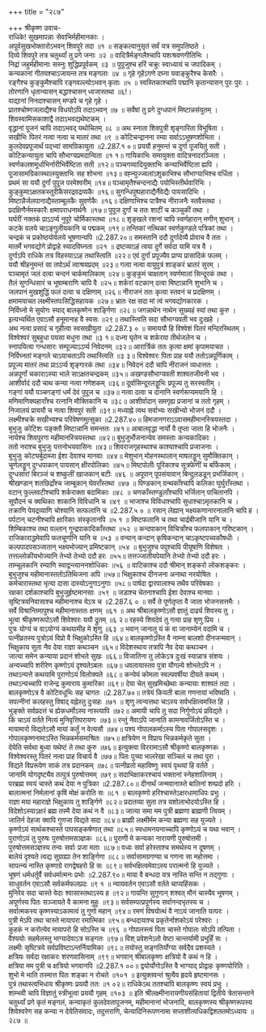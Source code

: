 +++
title = "२८७"

+++
श्रीकृष्ण उवाच-  
राधिके! सुखमापन्नाः सेवाभिर्महीमानकाः ।  
अपूर्वसुखभोक्तारोऽभवन् शिवपुरे तदा ॥१ ॥
सङ्कल्पानुसृतं सर्वं यत्र समुपतिष्ठते ।  
दिव्ये शिवपुरे तत्र चतुर्थ्यां तु प्रगे जनाः ॥२ ॥
वादित्रैर्मङ्गलैश्चापि यशःश्रवणगीतिभिः ।  
निद्रां जहुर्महीमानाः सस्नुः शुद्धिप्रपूर्वकम् ॥३ ॥
पुपूजुश्च हरिं चक्रुः स्वाध्यायं च जपादिकम् ।  
कन्यकानां गीतयश्चाऽजायन्त तत्र मङ्गलाः ॥४ ॥
गृहे गृहेंऽगणे दघ्ना यवाङ्कुरैश्च केसरैः ।  
रङ्गैश्च कुङ्कुमैश्चापि रङ्गवल्ल्योऽभवन् कृताः ॥५ ॥
स्वस्तिकाश्चापि पद्मानि कृतान्यासन् पुरः पुरः ।  
तोरणानि धृतान्यासन् बद्धाश्चासन् ध्वजास्तथा ॥६!।  
वाद्यानां निनदाश्चासन् मण्डपे च गृहे गृहे ।  
प्रातश्चोष्णजलाद्यैश्च विधयोऽपि तदाऽभवन् ॥७ ॥
सर्वेषां तु प्रगे दुग्धपानं मिष्टान्नसंयुतम् ।  
शिवस्वामिसकाशाद्वै तदाऽभवद्यथेष्टकम् ।  
वृद्धानां पूजनं चापि तदाऽभवद् यथोचितम् ॥८ ॥
अथ स्नाता शिवपुत्री शृङ्गारिता विभूषिता ।  
सखीभिः पितरं नत्वा नत्वा च मातरं तथा ॥९ ॥
कोटिचन्द्रानना रम्या सर्वाऽऽभूषणशोभिता ।  
कुलदेवप्रपूजार्थं पद्भ्यां सामग्रिकायुता ॥2.287.१ ०॥
प्रययौ हनुमन्तं च दुर्गा पूजयितुं सती ।  
कोटिकन्यायुता चापि सौभाग्यप्रमदान्विता ॥१ १॥
गायिकाभिः समायुक्ता वादित्रनादरञ्जिता ।  
स्वर्णकलशमूर्धाभिर्नारीभिर्वेष्टिता सती ॥१२॥
पञ्चगव्यादियुक्ताभिः कन्याभिर्वेष्टिता ह्यपि ।  
पूजासामग्रिकास्थालयुक्ताभिः सह शोभना ॥१३॥
वह्न्युज्ज्वलांऽशुकाभिश्च सौभाग्याभिश्च वर्धिता ।  
प्रथमं सा ययौ दुर्गां पुपूज परमेश्वरीम् ॥१४॥
पञ्चामृतैश्चन्दनाद्यैः पयोभिस्तीर्थवारिभिः ।  
कुङ्कुमाऽक्षतकस्तूरीकैसरद्रवद्रव्यकैः ॥१६॥
सुगन्धिपुष्पहाराद्यैर्नैवेद्यैः पायसादिभिः ।  
मिष्टान्नैर्जलपानाद्यैस्ताम्बूलकैः सुवर्णकैः ॥१६॥
दक्षिणाभिश्च पात्रैश्च नीराजनैः स्तवैस्तथा ।  
प्रदक्षिणैर्नमस्कारैः क्षमापराधनार्थनैः ॥१७॥
पुपूज दुर्गां च ततः शाटीं च कञ्चुकीं तथा ।  
घर्घरीं नक्तकं प्राऽऽर्प्य नुपूरे चोर्मिकास्तथा ॥१८॥
शृङ्खले रशनां चापि स्वर्णहारान् मणीन् शुभान् ।  
कटके वलये चाऽङ्गुलीयकानि च पद्मकम् ॥१९॥
तन्तिकां नत्थिकां स्वर्णकुण्डले पत्रिकां तथा ।  
चन्द्रकं च प्रकोष्ठयोर्वलये भूषणान्यपि ॥2.287.२०॥
समस्तानि ददौ दुर्गादेव्यै प्रोवाच वै ततः ।  
मातर्मे भगवद्योगे प्रोद्वाहे स्यादविघ्नता ॥२१ ॥
द्रष्टव्याऽहं त्वया दुर्गे सर्वदा यामि यत्र वै ।  
दुर्गाऽपि राधिके तत्र विहस्याऽऽह तथास्त्विति ॥२२॥
एवं दुर्गां प्रपूज्यैव प्राप्य प्रासादिकं फलम् ।  
ययौ श्रीहनुमन्तं सा तपोऽर्थं त्वाश्रयप्रदम् ॥२३॥
गत्वा नत्वा वायुपुत्रं शाङ्करं भ्रातरं सुरम् ।  
पञ्चामृतं जलं दत्वा चन्दनं चार्कमालिकाम् ॥२४॥
कुङ्कुमं चाक्षतान् स्वर्णमालां सिन्दूरकं तथा ।  
तैलं सुगन्धिसारं च भूषाम्बराणि चापि वै ॥२५॥
शर्करां वटकान् दत्वा मिष्टान्नानि शुभानि च ।  
जलपानं मुखशुद्धिं फलं दत्वा च दक्षिणाम् ॥२६॥
नीराजनं ततः कृत्वा स्तवनं च प्रदक्षिणम् ।  
क्षमामयाचत लक्ष्मीस्तपःसिद्धिसहायक ॥२७॥
भ्रातः रक्ष सदा मां त्वं भगवद्योगकारक ।  
निर्विघ्नो मे सुयोगः स्याद् बालकृष्णेन शार्ङ्गिणा ॥२८॥
जगन्नाथेन नाथेन सुख्यहं स्यां तथा कुरु ।  
इत्यभ्यर्थित एवाऽसौ हनूमानाह वै स्वसः ॥२९॥
तथास्त्विति सदा सौभाग्यवती भव दुःखहे ।  
अथ नत्वा प्रसादं च गृहीत्वा स्वसखीयुता ॥2.287.३ ० ॥
समाययौ हि विश्वेशं पितरं मन्दिरस्थितम् ।  
विश्वेश्वरं सुबहुधा पयसा मधुना तथा ॥३ १॥
दध्ना घृतेन च शर्करया तीर्थजलेन च ।  
स्नापयित्वा गन्धसारः सम्पूज्याऽऽर्प्य निवेदनम् ॥३२॥
आरार्त्रिकं ततः कृत्वा क्षमां कृपामयाचत ।  
निर्विघ्नतां मङ्गले चाऽयाचताऽपि तथास्त्विति ॥३ ३॥
विश्वेश्वरः पिता प्राह ययौ ततोऽन्नपूर्णिकाम् ।  
प्रपूज्य मातरं तथा प्राऽऽर्प्य शृङ्गारकं तथा ॥३४॥
निवेदनं ददौ चापि नीराजनं व्यधात्ततः ।  
अन्नपूर्णां चकाराऽस्या भाले साऽक्षतचन्द्रकम् ॥३५॥
अखण्डसौभाग्यवती शाश्वतजीवनी भव ।  
आशीर्वादं ददौ चाथ कन्या नत्वा गणेशकम् ॥३६॥
दूर्वासिन्दूरलड्डूभिः प्रपूज्य तु सरस्वतीम् ।  
गङ्गां ययौ पञ्चगङ्गां धर्मं देवं पुपूज च ॥३७॥
नत्वा दत्वा च दानानि स्वर्णरूप्यमयानि हि ।  
मणिमाणिक्यहाराँश्च रत्नानि मौक्तिकानि च ॥३८॥
आशीर्वादान् समगृह्य प्रजानां च ततो गृहम् ।  
निजालयं प्राययौ च नत्वा शिवपुरं सती ॥३९॥
मध्याह्ने त्वथ सर्वाभ्यः सखीभ्यो भोजनं ददौ ।  
लक्ष्मीश्चक्रे सखीभ्यश्च परिवेषणमुत्सुका ॥2.287.४०॥
हिमजानगराऽऽवासमहीमानस्त्रियस्तदा ।  
बुभुजुः कोटिशः पङ्क्तौ मिष्टान्नानि समन्ततः ॥४१॥
आबालवृद्धा नार्यो वै तृप्ता जाता हि भोजनैः ।  
नार्यश्च शिवपुरगा महीमानस्त्रियस्तथा ॥४२॥
बुभुजुर्भोजनान्येव समस्ताः कन्यकादिकाः ।  
ततो नराश्च बुभुजुः पत्तनोभयवासिनः ॥४३॥
शिवराजगृहस्थाश्च काश्याश्चापि प्रजाजनाः ।  
बुभुजुः कोट्यर्बुदाब्जा ईशा देवाश्च मानवाः ॥४४॥
मेशुभान् मोहनस्थालान् माषलड्डून् सुमौक्तिकान् ।  
चूर्णलड्डून् दुग्धपाकान् पायसान् क्षीरपोलिकाः ॥४५॥
मिष्टपोलीः पूरिकाश्च सूत्रफेणीं च बर्फिकाम् ।  
दुग्धसारां बिरञ्जं च शष्कुलीं खाजकान् बटीः ॥४६ ॥
अपूपान् पूपसंयावान् बिन्दुलडडून् प्रभर्जिकान् ।  
श्रीखण्डान् शतछिद्राँश्च जाम्बूकान् घेवराँस्तथा ॥४७ ॥
पिण्डकान् ग्रन्थकाँश्चापि कलिका घुर्घुराँस्तथा ।  
वटान् फुल्लवटीश्चापि शर्कराक्ता बदामिकाः ॥४८ ॥
चणकाँस्तण्डुलाँश्चापि भर्जितान् पाचितानपि ।  
सूपौदनं च क्वथिकाः शाकानि विविधानि च ॥४९ ॥
भाजाश्च विविधाश्चापि सुधाश्चाऽमृतकानि च ।  
तक्राणि पेयद्रव्याणि चोश्यानि सत्फलानि च ॥2.287.५ ० ॥
रसान् लेह्यान् भक्ष्यकणानारनालानि चापि ह ।  
पर्पटान् चटनीश्चापि क्षारिकाः संस्कृतानपि ॥५ १ ॥
मिष्टफलानि च तथा चार्द्रबीजानि यानि च ।  
शिम्बिकाश्च तथा वल्लान् गुन्द्रपाकादिकाँस्तथा ॥५२ ॥
कन्दपाकान् विचित्राँश्च फलपाकान् गरिष्टकान् ।  
राजिकाराद्धमेवापि फलचूर्णानि यानि च ॥५३ ॥
वन्यान् कन्दान् कृषिकन्दान् चाऽकृष्टपच्यकौषधीः ।  
कल्पपादपसञ्जातान् भक्ष्यभोज्यान् प्रमिष्टकान् ॥५४ ॥
बुभुजुश्च पपुश्चापि पीयूषाणि विशेषतः ।  
तत्तल्लोकीयभोज्यानि तेभ्यो तेभ्यो ददौ हरः ॥५५॥
तत्तज्जातीयपेयानि तेभ्यो तेभ्यो ददौ हरः ।  
ताम्चूलकानि रम्याणि स्वाद्वन्त्याननशोधिकाः ॥५६ ॥
वाटिकाश्च ददौ श्रीमान् शङ्करो लोकशङ्करः ।  
बुभुजुश्च महीमानास्ततोऽतिथिजना अपि ॥५७॥
भिक्षुकाश्च दीनजना अनाथा नरयोषितः ।  
कर्मचारास्तथा भृत्या दासा दास्योऽनुगाऽनुगाः ॥५८॥
पार्षदा द्वारपालाश्च तथैव परिवेषकाः ।  
रक्षका दर्शकाश्चापि बुभुजुर्हृष्टमानसाः ॥५९ ॥
जडाश्च चेतनाश्चापि ईशा देवाश्च मानवाः ।  
सृष्टित्रयनिवासाश्च महीमानाश्च येऽत्र च ॥2.287.६ ० ॥
सर्वे ते पूर्णतृप्ता वै जाता भोजनसत्तमैः ।  
सर्वे विश्रान्तिमापुश्च महीमानास्ततः क्षणम् ॥६१ ॥
अथ श्रीबालकृष्णोऽसौ ज्ञातुं दार्ढ्य शिवस्य तु ।  
भूत्वा श्रीकृष्णरूपोऽसौ शिवेश्वरः ययौ द्रुतम् ॥६ २॥
रहस्ये शिवदेवं तु गत्वा प्राह शृणु प्रिय ।  
पुत्रः योग्यं च वाऽयोग्यं कथयामीह मे शृणु ॥६३ ॥
भवान् जानातु यं कं वा जानाम्येनं वदामि च ।  
पत्नीव्रतस्य पुत्रोऽयं विप्रो वै भिक्षुकोऽस्ति हि ॥६४॥
बालकृष्णोऽस्ति वै नाम्ना बालशो दीनजन्मवान् ।  
भिक्षुकाय सुता नैव देया राज्ञा कथञ्चन ॥६५॥
विदेशस्थाय तत्रापि नैव देया कथञ्चन ।  
जात्या समेन कन्याया प्रदानं शोभते सुखः ॥६६॥
विजातिना तु लोकेऽत्र दुःखं स्यान्नात्र संशयः ।  
अन्यच्चापि शरीरेण कृष्णोऽयं दृश्यतेऽबलः ॥६७॥
धवलायास्तव पुत्रा यौगल्ये शोभतेऽपि न ।  
तथाऽन्यत्ते कथयामि पुराणोऽयं विलोक्यते ॥६८॥
कन्येयं कोमला स्वल्पवर्षीया दीयते कथम् ।  
तथाऽन्यच्चापि राजेन्द्र कुमाराय कुमारिका ॥६९॥
देया चेत् सुखमिच्छेथाः कन्यायाः शाश्वतं तदा ।  
बालकृष्णोऽत्र वै कोटिवधूभिः सह चागतः ॥2.287.७०॥
तत्रेयं कियती बाला गणनायां भविष्यति ।  
सपत्नीनां कलहस्तु विषाद् वह्नेस्तु दुःसहः ॥७१ ॥
शृणु त्वन्यत्तथा चाऽस्य सर्वभक्षित्वमस्ति हि ।  
भुङ्क्ते सर्वप्रदत्तं च ह्येकधर्मोऽस्य नास्त्यापि ॥७२॥
अमायी चापि तु सदा निर्गुणोऽयं प्रविद्यते ।  
किं चाऽयं वर्तते नित्यं मुनिवृत्तिपरायणः ॥७३॥
रन्तुं नैवाऽपि जानाति कामनावर्जितोऽस्ति च ।  
मायामारो विद्यतेऽसौ मायां कर्तुं न वेत्यसौ ॥७४॥
पश्य गोपालकर्माऽस्य पिता गोपालसदृशः ।  
गोपालकृष्णनामाऽस्ति भिन्नकर्मसमाश्रितः ॥७५॥
क्षत्रियेण न विप्राय भिन्नकर्मकृते सुता ।  
देयेति सर्वथा बुध्वा यथेष्टं ते तथा कुरु ॥७६॥
इत्युक्त्वा विररामाऽसौ श्रीकृष्णो बालकृष्णकः ।  
विश्वेश्वरस्तु पितरं नत्वा प्राह विचार्य वै ॥७७॥
पितः पुत्र्या भालरेखा सञ्चितं च तथा पुरा ।  
विद्यते विप्ररूपेण साकं तत्र प्रदानकम् ॥७८॥
पत्नीव्रतो महाविष्णुः स्वयं पृथ्व्यां हि वर्तते ।  
जानामि योगदृष्ट्यैव तत्पुत्रं पुरुषोत्तमम् ॥७९॥
सदाभिक्षाकरश्चायं भक्तानां स्नेहशालिनाम् ।  
परब्रह्म स्वयं चास्ते कथं देया न पुत्रिका ॥2.287.८०॥
दीनार्थं जन्मवानास्ते बालिनां शम्प्रदो हरिः ।  
बालात्मनां निर्मलानां कृषिं मोक्षं करोति सः ॥८१ ॥
बालकृष्णो हरिश्चास्तेऽक्षरधामाधिपः प्रभुः ।  
राज्ञा मया महाराज्ञे भिक्षुकाय तु शार्ङ्गिणे ॥८२॥
प्रदातव्या सुता तत्र यशोलाभोदयोऽस्ति हि ।  
विदेशोऽस्याऽक्षरं ब्रह्म तस्मै देया कथं न वै ॥८३॥
जात्या समा मम पुत्री ब्रह्मणा ब्राह्मणी त्वियम् ।  
जातिर्न देहजा क्वापि गुणजा विद्यते सदा ॥८४॥
ब्राह्मी लक्ष्मीर्मम कन्या ब्रह्मणा सह युज्यते ।  
कृष्णोऽयं सार्थकश्चास्ते पापसङ्कर्षणात् तथा ॥८५॥
स्वधामनयनाच्चापि कृष्णोऽयं च यथा भवान् ।  
पुराणोऽयं तु पुरुषः पुरुषोत्तमसञ्ज्ञकः ॥८६॥
पुराणी मे कन्यका नारायणी पुरुषोत्तमी ।  
पुरुषोत्तमसञ्ज्ञस्य तन्वः सर्वाः प्रजा मताः ॥८७॥
वध्वः सर्वा हरेस्ताश्च समर्थस्य न दूषणम् ।  
बालेयं दृश्यते त्वद्य सुग्राह्या तेन शार्ङ्गिणा ॥८८॥
सर्वासामग्रगण्या च गणना सा महोत्तमा ।  
सापत्न्यं नास्ति कृष्णाग्रे रागद्वेषहरो हि सः ॥८९॥
सर्वभक्षित्वमेवाऽस्य परात्मनो हि युज्यते ।  
भूषणं धर्मधर्तुर्वै सर्वधर्मात्मनः प्रभोः ॥2.287.९०॥
माया वै बन्धदा यत्र नास्ति सन्ति न तद्गुणाः ।  
साधुवर्तन एवाऽसौ सर्वकर्मफलप्रदः ॥९ १ ॥
न्यायवर्तन एवाऽसौ वर्तते चाप्यहिंसकः ।  
मुनिरेव सदा चास्ते वेदाः श्वासास्तथाऽस्य ह ॥९२॥
गायन्ति सुगुणान् शश्वत् मौनं चास्यैव भूषणम् ।  
अपूर्णस्य पितः सञ्जायते वै कामना मुहुः ॥९३॥
सर्वसम्पत्प्रपूर्णस्य सर्वानन्दभृतस्य च ।  
सर्वात्मकस्य कृष्णस्याऽकामत्वं तु गुणो महान् ॥९४॥
रमणं विषयोत्थं वै नाऽयं जानाति यत्परः ।  
पुत्री मेऽपि तथा चास्ते मायापरा रमात्मिका ॥९५॥
बन्धदायाश्च प्रकृतेर्नाशकोऽयं परेश्वरः ।  
कुहकं न करोत्येव मायापरो हि सोऽस्ति च ॥९६ ॥
गोपालस्त्वं पिता चास्ते गोपालः सोऽपि तत्पिता ।  
वैश्ययोः सहमेलस्तु भाग्यादेवाऽत्र सङ्गतः ॥९७॥
विश् प्रवेशनेऽतो वेष्टा चान्तर्यामी प्रभुर्हिं सः ।  
लक्ष्मीः सृष्टित्रये सर्वप्रविष्टाऽन्तर्नियामिका ॥९८॥
तयोस्तु सङ्गतिर्योग्या सर्वदैव प्रशस्यते ।  
क्षत्रियः सर्वदा रक्षाकरः शरणवासिनाम् ॥९९॥
भगवान् श्रीबालकृष्णः क्षत्रियो वै कथं न हि ।  
क्षत्रिया मम पुत्री च क्षत्रियो भगवानपि ॥2.287.१ ००॥
द्वयोर्योगोऽस्ति वै भाग्याद् प्रोद्वाहः कृष्णयोरिति ।  
शुभो मे भाति तस्मात्त पितः शङ्का न रोचते ॥१०१ ॥
इत्युक्तवन्तं श्रुत्वैव हृदये हृष्टमानसः ।  
पुत्रं तथास्त्वभिधाय श्रीकृष्णः प्रययौ ततः ॥१ ०२॥
राधिकेऽथ ततश्चापि बालकृष्णः स्वयं प्रभुः ।  
शाम्भवी चापि विज्ञातुं स्त्रीभूत्वा प्रययौ गृहम् ॥१०३ ॥
इति श्रीलक्ष्मीनारायणीयसंहितायां द्वितीये त्रेतासन्ताने चतुर्थ्यां प्रगे कृतं मङ्गलं, कन्याकृतं कुलदेवतापूजनम्, महीमानानां भोजनादि, बालकृष्णस्य श्रीकृष्णरूपस्य शिवेश्वरेण सह कन्या न देयेतिसंवादः, तदुत्तराणि, चेत्यादिनिरूपणनामा सप्ताशीत्यधिकद्विशततमोऽध्यायः ॥२८७ ॥
    
